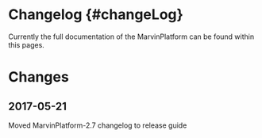 Changelog {#changeLog}
========

Currently the full documentation of the MarvinPlatform can be found within this pages.

# Changes

## 2017-05-21
Moved MarvinPlatform-2.7 changelog to release guide
